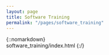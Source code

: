 ```yaml
---
layout: page
title: Software Training
permalink: "/pages/software_training"
---
```

{::nomarkdown}  
software_training/index.html
{:/}  

